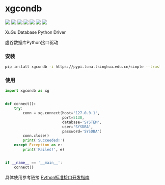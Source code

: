 # xgcondb

<a href="#"><img src="https://flat.badgen.net/badge/os/win-x86_64/cyan?icon=windows" /></a>
<a href="#"><img src="https://img.shields.io/badge/os-linux_x86_64-white?style=flat-square&logo=linux&logoColor=white&color=rgb(35%2C189%2C204)" /></a>
<a href="#"><img src="https://img.shields.io/badge/os-linux_arm64-white?style=flat-square&logo=linux&logoColor=white&color=rgb(35%2C189%2C204)" /></a>
<a href="#"><img src="https://flat.badgen.net/badge/python/3.6|3.7|3.8|3.9|3.10|3.11/blue" /></a>
<a href="#"><img src="https://flat.badgen.net/badge/pypi/v1.0.0/blue" /></a>
<a href="https://pepy.tech/project/xgcondb" ><img src="https://static.pepy.tech/badge/xgcondb" /></a>
<a href="#" ><img src="https://flat.badgen.net/badge/test/pass/green?icon=github" /></a>

XuGu Database Python Driver

虚谷数据库Python接口驱动

### 安装

```bash
pip install xgcondb -i https://pypi.tuna.tsinghua.edu.cn/simple --trusted-host=pypi.tuna.tsinghua.edu.cn
```

### 使用
```python
import xgcondb as xg


def connect():
    try:
        conn = xg.connect(host='127.0.0.1',
                          port=5138,
                          database='SYSTEM',
                          user='SYSDBA',
                          password='SYSDBA')
        conn.close()
        print('Succeeded!')
    except Exception as e:
        print('Failed!', e)


if __name__ == '__main__':
    connect()
```

具体使用参考链接 [Python标准接口开发指南](https://help.xugudb.com/documents/python-development-guide/program-guide-01)
